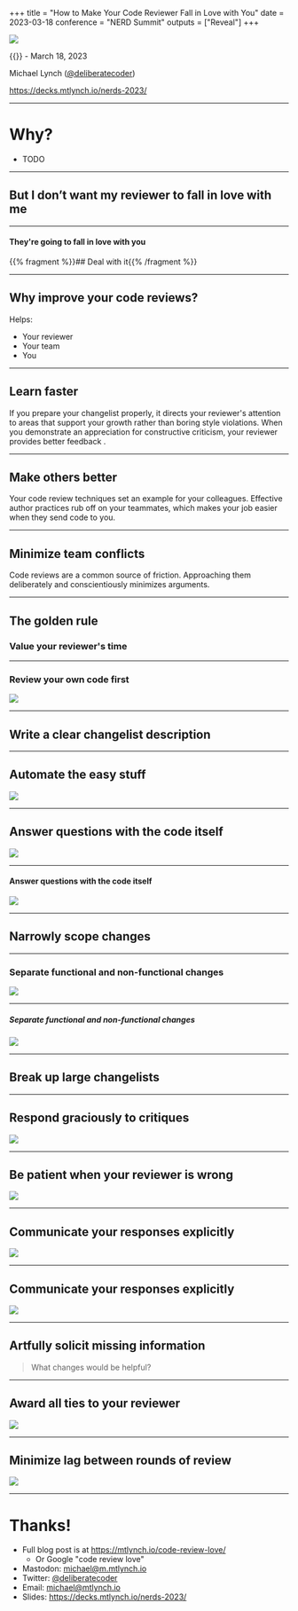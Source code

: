 +++
title = "How to Make Your Code Reviewer Fall in Love with You"
date = 2023-03-18
conference = "NERD Summit"
outputs = ["Reveal"]
+++

<img src="cover.jpg" style="max-height: 50vh">

{{<param conference>}} - March 18, 2023

Michael Lynch ([@deliberatecoder](https://twitter.com/deliberatecoder))

https://decks.mtlynch.io/nerds-2023/

---

# Why?

* TODO

---

## But I don’t want my reviewer to fall in love with me

---

#### They're going to fall in love with you

{{% fragment %}}## Deal with it{{% /fragment %}}

---

## Why improve your code reviews?

Helps:

* Your reviewer
* Your team
* You

---

## Learn faster

If you prepare your changelist properly, it directs your reviewer's attention to areas that support your growth rather than boring style violations. When you demonstrate an appreciation for constructive criticism, your reviewer provides better feedback .

---

## Make others better

Your code review techniques set an example for your colleagues. Effective author practices rub off on your teammates, which makes your job easier when they send code to you.

---

## Minimize team conflicts

Code reviews are a common source of friction. Approaching them deliberately and conscientiously minimizes arguments.

---

## The golden rule

### Value your reviewer's time

---

### Review your own code first

<img src="what-idiot.jpg">

---

## Write a clear changelist description

---

## Automate the easy stuff

<img src="verify-syntax.jpg">

---

## Answer questions with the code itself

<img src="having-trouble.png">

---

#### Answer questions with the code itself

<img src="late-night-question.jpg" style="max-height: 70vh">

---

## Narrowly scope changes

---

### Separate functional and non-functional changes

<img src="buried-change.png" style="max-height: 60vh">

---

##### Separate functional and non-functional changes

<img src="mixed-refactoring.png" style="max-height: 65vh">

---

## Break up large changelists

---

## Respond graciously to critiques

<img src="nice-catch.png">

---

## Be patient when your reviewer is wrong

<img src="try-actually-reading.png">

---

## Communicate your responses explicitly

<img src="ptal.png">

---

## Communicate your responses explicitly

<img src="reviewable-satisfied.png">

---

## Artfully solicit missing information

>What changes would be helpful?

---

## Award all ties to your reviewer

<img src="usta.png">

---

## Minimize lag between rounds of review

<img src="effort-graph.jpg">

---

# Thanks!

* Full blog post is at https://mtlynch.io/code-review-love/
  * Or Google "code review love"
* Mastodon: [michael@m.mtlynch.io](https://m.mtlynch.io/@michael)
* Twitter: [@deliberatecoder](https://twitter.com/deliberatecoder)
* Email: michael@mtlynch.io
* Slides: https://decks.mtlynch.io/nerds-2023/
